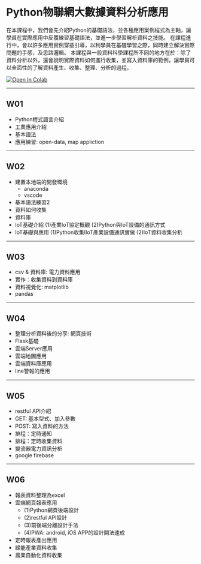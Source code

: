 # Python物聯網大數據資料分析應用

在本課程中，我們會先介紹Python的基礎語法，並各種應用案例程式為主軸，讓學員在實際應用中反覆練習基礎語法，並進一步學習解析資料之技能。
在課程進行中，會以許多應用實例穿插引導，以利學員在基礎學習之際，同時建立解決實際問題的手感，及思路邏輯。
本課程與一般資料科學課程所不同的地方在於：除了資料分析以外，還會說明實際資料如何進行收集，並寫入資料庫的範例，讓學員可以全面性的了解資料產生、收集、整理、分析的過程。

[![Open In Colab](https://colab.research.google.com/assets/colab-badge.svg)](https://colab.research.google.com/github/maloyang/KH20221202_IoT_Data_Science/)


----

## W01

- Python程式語言介紹
- 工業應用介紹
- 基本語法
- 應用練習: open-data, map appliction

----

## W02

- 建置本地端的開發環境
    - anaconda
    - vscode
- 基本語法練習2
- 資料如何收集
- 資料庫
- IoT基礎介紹 (1)產業IoT協定概觀 (2)Python與IoT設備的通訊方式
- IoT基礎與應用 (1)Python收集IIoT產業設備通訊實做 (2)IoT資料收集分析

----
## W03

- csv & 資料庫: 電力資料應用
- 實作：收集資料到資料庫
- 資料視覺化: matplotlib
- pandas

----
## W04

- 整理分析資料後的分享: 網頁技術
- Flask基礎
- 雲端Server應用
- 雲端地圖應用
- 雲端資料庫應用
- line警報的應用

----
## W05

- restful API介紹
- GET: 基本型式、加入參數
- POST: 寫入資料的方法
- 排程：定時通知
- 排程：定時收集資料
- 變流器電力資訊分析
- google firebase

----
## W06

- 報表資料整理為excel
- 雲端網頁報表應用
    - (1)Python網頁後端設計 
    - (2)restful API設計 
    - (3)前後端分離設計手法 
    - (4)PWA: android, iOS APP的設計開法速成
- 定時報表產出應用
- 綠能產業資料收集
- 農業自動化資料收集